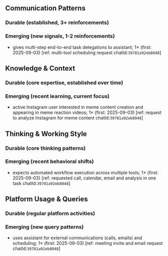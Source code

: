 ## Communication Patterns
### Durable (established, 3+ reinforcements)

### Emerging (new signals, 1-2 reinforcements)
- gives multi-step end-to-end task delegations to assistant; 1× (first: 2025-09-03) [ref: multi-tool scheduling request chatId:`39781a92eb8048`]

## Knowledge & Context
### Durable (core expertise, established over time)

### Emerging (recent learning, current focus)
- active Instagram user interested in meme content creation and appearing in meme reaction videos; 1× (first: 2025-09-03) [ref: request to analyze Instagram for meme content chatId:`39781a92eb8048`]

## Thinking & Working Style
### Durable (core thinking patterns)

### Emerging (recent behavioral shifts)
- expects automated workflow execution across multiple tools; 1× (first: 2025-09-03) [ref: requested call, calendar, email and analysis in one task chatId:`39781a92eb8048`]

## Platform Usage & Queries
### Durable (regular platform activities)

### Emerging (new query patterns)
- uses assistant for external communications (calls, emails) and scheduling; 1× (first: 2025-09-03) [ref: meeting invite and email request chatId:`39781a92eb8048`]